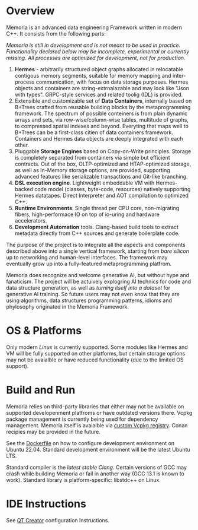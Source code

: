 # Overview
Memoria is an advanced data engineering Framework written in modern C++. It consists from the following parts:

*Memoria is still in development and is not meant to be used in practice. Functionality declared below may be incomplete, experimental or currently missing. All processes are optimized for development, not for production.*

1. **Hermes** - arbitrarily structured object graphs allocated in relocatable contigous memory segments, suitable for memory mapping and inter-process communication, with focus on data storage purposes. Hermes objects and containers are string-extrnalazable and may look like "Json with types". GRPC-style services and related toolig (IDL) is provided.
2. Extensible and customizable set of **Data Containers**, internally based on B+Trees crafted from reusable building blocks by the metaprogramming framework. The spectrum of possible conteiners is from plain dynamic arrays and sets, via row-wise/column-wise tables, multitude of graphs, to compressed spatial indexes and beyond. Everyting that maps well to B+Trees can be a first-class citien of data containers framework. Containers and Hermes data objects are deeply integrated with each other.
3. Pluggable **Storage Engines** based on Copy-on-Write principles. Storage is completely separated from containers via simple but efficient contracts. Out of the box, OLTP-optimized and HTAP-optimized storage, as well as In-Memory storage options, are provided, supporting advanced features like serializable transactions and Git-like branching.
4. **DSL execution engine**. Lightweight embeddable VM with Hermes-backed code model (classes, byte-code, resources) natively supporting Hermes datatapes. Direct Interpreter and AOT compilation to optimized C++.
5. **Runtime Environments**. Single thread per CPU core, non-migrating fibers, high-performace IO on top of io-uring and hardware accelerators.
6. **Development Automation** tools. Clang-based build tools to extract metadata directly from C++ sources and generate boilerplate code.

The purpose of the project is to integrate all the aspects and components described above into a single vertical framework, starting from *bare silicon* up to networking and human-level interfaces. The framework may eventually grow up into a fully-featured metaprogramming platfrom.

Memoria does recognize and welcome generative AI, but without hype and fanaticism. The project will be actuively explogring AI technics for code and data structure generation, as well as *turning itself into a dataset* for generative AI training. So future users may not even know that they are using algorithms, data structures programming patterns, idioms and phylosophy originated in the Memoria Framework.

# OS & Platforms

Only modern *Linux* is currently supported. Some modules like Hermes and VM will be fully supported on other platforms, but certain storage options may not be avaialble or have reduced functionality (due to the limited OS support). 

# Build and Run

Memoria relies on third-party libraries that either may not be available on supported developenment platfroms or have outdated versions there. Vcpkg package management is currently being used for dependency management. Memoria itself is avaialble via [custom Vcpkg registry](https://github.com/victor-smirnov/memoria-vcpkg-registry). Conan recipies may be provided in the future.

See the [Dockerfile](https://github.com/victor-smirnov/memoria/blob/master/docker/Dockerfile) on how to configure development environment on Ubuntu 22.04. Standard development environment will be the latest Ubuntu LTS. 

Standard compiler is the *latest stable Clang*. Certain versions of GCC may crash while building Memoria or fail in another way (GCC 13.1 is known to work). Standard library is platform-specific: libstdc++ on Linux. 

# IDE Instructions

See [QT Creator](https://memoria-framework.dev/docs/overview/qt_creator_instructions/) configuration instructions.
